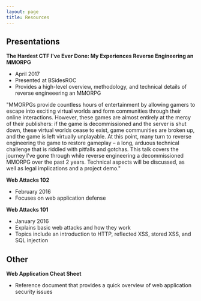 ```yaml
---
layout: page
title: Resources
---
```


## Presentations

**The Hardest CTF I've Ever Done: My Experiences Reverse Engineering an MMORPG** <a href="bsidesroc2017.pdf"><i class="fa fa-link"></i></a>

- April 2017
- Presented at BSidesROC
- Provides a high-level overview, methodology, and technical details of reverse engineeering an MMORPG

"MMORPGs provide countless hours of entertainment by allowing gamers to escape into exciting virtual worlds and form communities through their online interactions. However, these games are almost entirely at the mercy of their publishers: if the game is decommissioned and the server is shut down, these virtual worlds cease to exist, game communities are broken up, and the game is left virtually unplayable. At this point, many turn to reverse engineering the game to restore gameplay – a long, arduous technical challenge that is riddled with pitfalls and gotchas. This talk covers the journey I’ve gone through while reverse engineering a decommissioned MMORPG over the past 2 years. Technical aspects will be discussed, as well as legal implications and a project demo."

**Web Attacks 102** <a href="Web Attacks 102.pdf"><i class="fa fa-link"></i></a>

- February 2016
- Focuses on web application defense

**Web Attacks 101** <a href="Web Attacks 101.pdf"><i class="fa fa-link"></i></a>

- January 2016
- Explains basic web attacks and how they work
- Topics include an introduction to HTTP, reflected XSS, stored XSS, and SQL injection

## Other

**Web Application Cheat Sheet** <a href="web-application-cheat-sheet"><i class="fa fa-link"></i></a>

- Reference document that provides a quick overview of web application security issues
